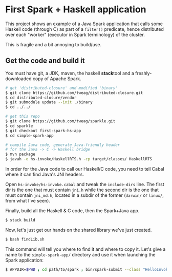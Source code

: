 # First Spark + Haskell application

This project shows an example of a Java Spark application that calls some Haskell code (through C) as part of a `filter()` predicate, hence distributed over each "worker" (executor in Spark terminology) of the cluster.

This is fragile and a bit annoying to build/use.

## Get the code and build it

You must have git, a JDK, maven, the haskell **stack**tool and a freshly-downloaded copy of Apache Spark.

``` bash
# get 'distributed-closure' and modified 'binary'
$ git clone https://github.com/tweag/distributed-closure.git
$ cd distributed-closure/vendor
$ git submodule update --init ./binary
$ cd ../../

# get this repo
$ git clone https://github.com/tweag/sparkle.git
$ cd sparkle
$ git checkout first-spark-hs-app
$ cd simple-spark-app

# compile Java code, generate Java-friendly header
# for the Java -> C -> Haskell bridge
$ mvn package
$ javah -o hs-invoke/HaskellRTS.h -cp target/classes/ HaskellRTS
```

In order for the Java code to call our Haskell/C code, you need to tell Cabal where it can find Java's JNI headers.

Open `hs-invoke/hs-invoke.cabal` and tweak the `include-dirs` line. The first dir is the one that must contain `jni.h` while the second dir is the one that must contain `jni_md.h`, located in a subdir of the former (`darwin/` or `linux/`, from what I've seen).

Finally, build all the Haskell & C code, then the Spark+Java app.

``` bash
$ stack build
```

Now, let's just get our hands on the shared library we've just created.

``` bash
$ bash findLib.sh
```

This command will tell you where to find it and where to copy it. Let's give a name to the `simple-spark-app/` directory and use it when launching the Spark application:

``` bash
$ APPDIR=$PWD ; cd path/to/spark ; bin/spark-submit --class "HelloInvoke" --master local[8] --driver-library-path $APPDIR $APPDIR/target/hs-invoke-1.0.jar
```
